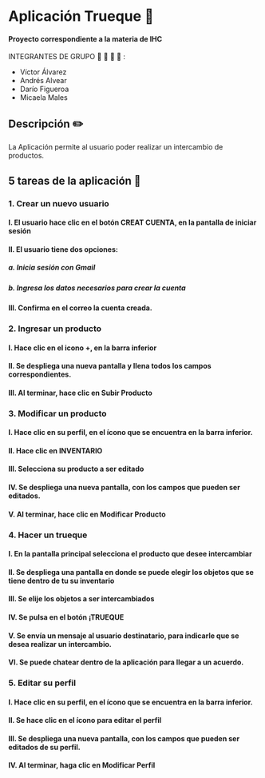 # Aplicación Trueque :iphone:
 #### Proyecto correspondiente a la materia de IHC
INTEGRANTES DE GRUPO  :boy: :boy: :boy: :girl: :
- Víctor Álvarez
- Andrés Alvear
- Darío Figueroa
- Micaela Males

## Descripción :pencil2:

La Aplicación permite al usuario poder realizar un intercambio de productos.

## 5 tareas de la aplicación 📖
### 1. Crear un nuevo usuario
#### I.	El usuario hace clic en el botón CREAT CUENTA, en la pantalla de iniciar sesión
#### II.	El usuario tiene dos opciones:
##### a.	Inicia sesión con Gmail
##### b.	Ingresa los datos necesarios para crear la cuenta
#### III.	Confirma en el correo la cuenta creada.
### 2. Ingresar un producto
#### I.	Hace clic en el icono +, en la barra inferior
#### II.	Se despliega una nueva pantalla y llena todos los campos correspondientes.
#### III.	Al terminar, hace clic en Subir Producto
### 3. Modificar un producto
#### I.	Hace clic en su perfil, en el ícono que se encuentra en la barra inferior.
#### II.	Hace clic en INVENTARIO
#### III.	Selecciona su producto a ser editado
#### IV.	Se despliega una nueva pantalla, con los campos que pueden ser editados.
#### V.	Al terminar, hace clic en Modificar Producto
### 4. Hacer un trueque
#### I.	En la pantalla principal selecciona el producto que desee intercambiar
#### II.	Se despliega una pantalla en donde se puede elegir los objetos que se tiene dentro de tu su inventario
#### III.	Se elije los objetos a ser intercambiados
#### IV.	Se pulsa en el botón ¡TRUEQUE
#### V.	Se envía un mensaje al usuario destinatario, para indicarle que se desea realizar un intercambio.
#### VI.	Se puede chatear dentro de la aplicación para llegar a un acuerdo.
### 5. Editar su perfil
#### I.	Hace clic en su perfil, en el ícono que se encuentra en la barra inferior.
#### II.	Se hace clic en el ícono para editar el perfil
#### III.	Se despliega una nueva pantalla, con los campos que pueden ser editados de su perfil.
#### IV.	Al terminar, haga clic en Modificar Perfil


